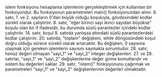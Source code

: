 islem fonksiyonu hesaplama işlemlerini gerçekleştirmek için kullanılan bir fonksiyondur. Bu fonksiyonun parametreleri main() fonksiyonundan alınır. 
6. satır, 1. ve 2. sayıların 0'dan büyük olduğu koşuluyla, gövdesindeki kodlar sürekli olarak çalıştırılır. 
8. satır, "eğer birinci sayı ikinci sayıdan büyükse" koşulu olan bir if ifadesidir, bu durumda süslü parantezler içindeki kodlar çalıştırılır. 
14. satır, koşul 8. satırda yanlışsa altındaki süslü parantezlerdeki kodlar çalıştırılır. 
20. satırda, "toplam" değişkeni, while döngüsündeki koşul doğru olduğu sürece sürekli olarak artacaktır. Bu değişken, 0 sayısına ulaşmak için gereken işlemlerin sayısını saymakla sorumludur. 
26. satır, henüz değeri olmayan "sayi_1" ve "sayi_2" integer değişkenleri. 
27. ve 28. satırlar, "sayi_1" ve "sayi_2" değişkenlerine değer girme komutlarıdır ve sistem bu değerleri saklar. 
29. satır, "islem()" fonksiyonunu çağırmak ve parametreleri "sayi_1" ve "sayi_2" değişkenlerinin değerleri olmaktadır.
